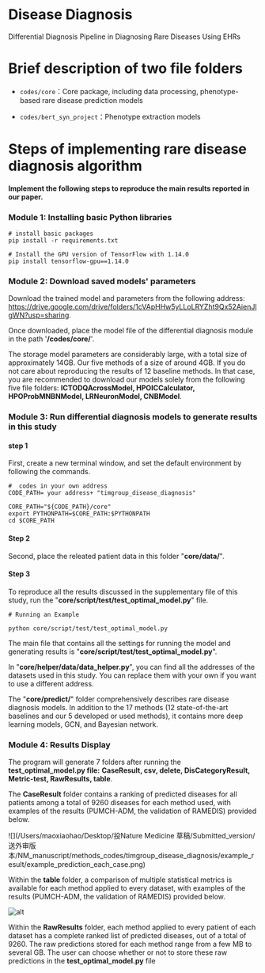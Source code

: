 # Disease Diagnosis

Differential Diagnosis Pipeline in Diagnosing Rare Diseases Using EHRs





# Brief description of two file folders

- `codes/core`：Core package, including data processing, phenotype-based rare disease prediction models

- `codes/bert_syn_project`：Phenotype extraction models 

  



# Steps of implementing rare disease diagnosis algorithm

#### Implement the following steps to reproduce the main results reported in our paper.



### Module 1: Installing basic Python libraries

```
# install basic packages
pip install -r requirements.txt

# Install the GPU version of TensorFlow with 1.14.0
pip install tensorflow-gpu==1.14.0
```





### Module 2: Download saved models' parameters

Download the trained model and parameters from the following address: https://drive.google.com/drive/folders/1cVApHHw5yLLoLRYZht9Qx52AienJlgWN?usp=sharing. 



Once downloaded, place the model file of the differential diagnosis module in the path '**/codes/core/**'.

The storage model parameters are considerably large, with a total size of approximately 14GB. Our five methods of a size of around 4GB. If you do not care about reproducing the results of 12 baseline methods. In that case, you are recommended to download our models solely from the following five file folders: **ICTODQAcrossModel, HPOICCalculator, HPOProbMNBNModel, LRNeuronModel, CNBModel**.





###  Module 3: Run differential diagnosis models to generate results in this study

#### step 1

First, create a new terminal window, and set the default environment by following the commands.

```
#  codes in your own address
CODE_PATH= your address+ "timgroup_disease_diagnosis"

CORE_PATH="${CODE_PATH}/core"
export PYTHONPATH=$CORE_PATH:$PYTHONPATH
cd $CORE_PATH
```



#### Step 2

Second, place the releated patient data in this folder "**core/data/**".



#### Step 3

To reproduce all the results discussed in the supplementary file of this study, run the "**core/script/test/test_optimal_model.py**" file.

```
# Running an Example

python core/script/test/test_optimal_model.py
```



The main file that contains all the settings for running the model and generating results is "**core/script/test/test_optimal_model.py**".



In "**core/helper/data/data_helper.py**", you can find all the addresses of the datasets used in this study. You can replace them with your own if you want to use a different address.



The "**core/predict/**" folder comprehensively describes rare disease diagnosis models. In addition to the 17 methods (12 state-of-the-art baselines and our 5 developed or used methods), it contains more deep learning models, GCN, and Bayesian network.







### Module 4: Results Display

The program will generate 7 folders after running the **test_optimal_model.py file:** **CaseResult, csv, delete, DisCategoryResult, Metric-test, RawResults, table**. 

The **CaseResult** folder contains a ranking of predicted diseases for all patients among a total of 9260 diseases for each method used, with examples of the results (PUMCH-ADM, the validation of RAMEDIS) provided below.

![](/Users/maoxiaohao/Desktop/投Nature Medicine 草稿/Submitted_version/送外审版本/NM_manuscript/methods_codes/timgroup_disease_diagnosis/example_result/example_prediction_each_case.png)



Within the **table** folder, a comparison of multiple statistical metrics is available for each method applied to every dataset, with examples of the results (PUMCH-ADM, the validation of RAMEDIS) provided below.

![alt](https://github.com/xiaohaomao/timgroup_disease_diagnosis/blob/main/example_result/example_prediction_each_case.png)

Within the **RawResults** folder, each method applied to every patient of each dataset has a complete ranked list of predicted diseases, out of a total of 9260. The raw predictions stored for each method range from a few MB to several GB. The user can choose whether or not to store these raw predictions in the **test_optimal_model.py** file





